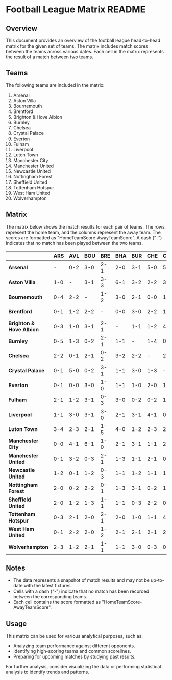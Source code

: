 # Football League Matrix README

## Overview

This document provides an overview of the football league head-to-head matrix for the given set of teams. The matrix includes match scores between the teams across various dates. Each cell in the matrix represents the result of a match between two teams.

## Teams

The following teams are included in the matrix:

1. Arsenal
2. Aston Villa
3. Bournemouth
4. Brentford
5. Brighton & Hove Albion
6. Burnley
7. Chelsea
8. Crystal Palace
9. Everton
10. Fulham
11. Liverpool
12. Luton Town
13. Manchester City
14. Manchester United
15. Newcastle United
16. Nottingham Forest
17. Sheffield United
18. Tottenham Hotspur
19. West Ham United
20. Wolverhampton

## Matrix

The matrix below shows the match results for each pair of teams. The rows represent the home team, and the columns represent the away team. The scores are formatted as "HomeTeamScore-AwayTeamScore". A dash ("-") indicates that no match has been played between the two teams.

|                            | ARS | AVL | BOU | BRE | BHA | BUR | CHE | CRY | EVE | FUL | LIV | LUT | MCI | MUN | NEW | NFO | SHU | TOT | WHU | WOL |
| -------------------------- | --- | --- | --- | --- | --- | --- | --- | --- | --- | --- | --- | --- | --- | --- | --- | --- | --- | --- | --- | --- |
| **Arsenal**                | -   | 0-2 | 3-0 | 2-1 | 2-0 | 3-1 | 5-0 | 5-0 | 2-1 | 2-2 | 3-1 | 2-0 | 1-0 | 3-1 | 4-1 | 2-1 | 5-0 | 2-2 | 0-2 | 2-1 |
| **Aston Villa**            | 1-0 | -   | 3-1 | 3-3 | 6-1 | 3-2 | 2-2 | 3-1 | 4-0 | 3-1 | 3-3 | 1-0 | 1-2 | 1-3 | 4-2 | 1-1 | 0-4 | 4-1 | 2-0 | 0-4 |
| **Bournemouth**            | 0-4 | 2-2 | -   | 1-2 | 3-0 | 2-1 | 0-0 | 1-0 | 2-1 | 3-0 | 0-4 | 4-3 | 0-1 | 2-2 | 2-0 | 1-1 | 1-2 | 2-2 | 1-1 | 1-2 |
| **Brentford**              | 0-1 | 1-2 | 2-2 | -   | 0-0 | 3-0 | 2-2 | 1-1 | 1-3 | 0-0 | 1-4 | 3-1 | 1-3 | 1-1 | 3-2 | 1-0 | 1-4 | 2-0 | 1-3 | 2-2 |
| **Brighton & Hove Albion** | 0-3 | 1-0 | 3-1 | 2-1 | -   | 1-1 | 1-2 | 4-1 | 1-1 | 1-1 | 2-2 | 4-1 | 0-4 | 0-2 | 3-1 | 1-0 | 1-1 | 4-2 | 1-3 | 0-0 |
| **Burnley**                | 0-5 | 1-3 | 0-2 | 2-1 | 1-1 | -   | 1-4 | 0-2 | 0-2 | 2-2 | 0-2 | 1-1 | 0-3 | 0-1 | 1-4 | 1-2 | 5-0 | 2-5 | 1-2 | 1-1 |
| **Chelsea**                | 2-2 | 0-1 | 2-1 | 0-2 | 3-2 | 2-2 | -   | 2-1 | 6-0 | 1-0 | 1-1 | 3-0 | 4-4 | 4-3 | 3-2 | 0-1 | 2-0 | 2-0 | 5-0 | 2-4 |
| **Crystal Palace**         | 0-1 | 5-0 | 0-2 | 3-1 | 1-1 | 3-0 | 1-3 | -   | 2-3 | 0-0 | 1-2 | 1-1 | 2-4 | 4-0 | 2-0 | 0-0 | 3-2 | 1-2 | 5-2 | 3-2 |
| **Everton**                | 0-1 | 0-0 | 3-0 | 1-0 | 1-1 | 1-0 | 2-0 | 1-1 | -   | 0-1 | 2-0 | 1-2 | 1-3 | 0-3 | 3-0 | 2-0 | 1-0 | 1-0 | 2-2 | 0-1 |
| **Fulham**                 | 2-1 | 1-2 | 3-1 | 0-3 | 3-0 | 0-2 | 0-2 | 1-1 | 0-0 | -   | 1-3 | 1-0 | 0-4 | 0-1 | 0-1 | 5-0 | 3-1 | 3-0 | 5-0 | 3-2 |
| **Liverpool**              | 1-1 | 3-0 | 3-1 | 3-0 | 2-1 | 3-1 | 4-1 | 0-1 | 2-0 | 4-3 | -   | 4-1 | 1-1 | 0-0 | 4-2 | 3-0 | 3-1 | 4-2 | 3-1 | 2-0 |
| **Luton Town**             | 3-4 | 2-3 | 2-1 | 1-5 | 4-0 | 1-2 | 2-3 | 2-1 | 1-1 | 2-4 | 1-1 | -   | 1-2 | 1-2 | 1-0 | 1-1 | 1-3 | 0-1 | 1-2 | 1-1 |
| **Manchester City**        | 0-0 | 4-1 | 6-1 | 1-0 | 2-1 | 3-1 | 1-1 | 2-2 | 2-0 | 5-1 | 1-1 | 5-1 | -   | 3-1 | 1-0 | 2-0 | 3-3 | 5-1 | 3-1 | 5-1 |
| **Manchester United**      | 0-1 | 3-2 | 0-3 | 2-1 | 1-3 | 1-1 | 2-1 | 0-1 | 2-0 | 1-2 | 2-2 | 4-1 | 1-2 | -   | 1-2 | 1-0 | 4-1 | 0-1 | 4-1 | 2-1 |
| **Newcastle United**       | 1-2 | 0-1 | 1-2 | 0-3 | 1-1 | 1-2 | 1-1 | 1-1 | 4-0 | 1-1 | 2-2 | 2-2 | 3-2 | 2-1 | -   | 3-2 | 2-2 | 1-1 | 1-2 | 2-1 |
| **Nottingham Forest**      | 2-0 | 0-2 | 2-2 | 0-1 | 1-3 | 3-1 | 0-2 | 1-0 | 2-3 | 3-0 | 1-2 | 2-2 | 0-3 | 2-2 | 2-1 | -   | 1-1 | 0-1 | 1-1 | 3-2 |
| **Sheffield United**       | 2-0 | 1-2 | 1-3 | 1-1 | 1-1 | 0-3 | 2-2 | 0-1 | 0-0 | 1-3 | 2-1 | 1-0 | 1-4 | 2-3 | 1-0 | 2-2 | -   | 1-3 | 1-2 | 1-0 |
| **Tottenham Hotspur**      | 0-3 | 2-1 | 2-0 | 2-1 | 2-0 | 1-0 | 1-1 | 4-1 | 2-0 | 1-1 | 3-0 | 4-1 | 1-3 | 0-1 | 3-2 | 3-2 | 1-2 | -   | 2-1 | 4-0 |
| **West Ham United**        | 0-1 | 2-2 | 2-0 | 1-2 | 2-1 | 2-1 | 2-1 | 2-0 | 3-1 | 0-1 | 3-2 | 1-1 | 1-1 | 1-0 | 3-1 | 1-0 | 1-1 | 2-1 | -   | 2-2 |
| **Wolverhampton**          | 2-3 | 1-2 | 2-1 | 1-1 | 1-1 | 3-0 | 0-3 | 0-2 | 1-1 | 1-1 | 2-2 | 2-0 | 0-2 | 1-0 | 1-2 | 3-1 | 2-0 | 1-3 | 2-2 | -   |

## Notes

- The data represents a snapshot of match results and may not be up-to-date with the latest fixtures.
- Cells with a dash ("-") indicate that no match has been recorded between the corresponding teams.
- Each cell contains the score formatted as "HomeTeamScore-AwayTeamScore".

## Usage

This matrix can be used for various analytical purposes, such as:

- Analyzing team performance against different opponents.
- Identifying high-scoring teams and common scorelines.
- Preparing for upcoming matches by studying past results.

For further analysis, consider visualizing the data or performing statistical analysis to identify trends and patterns.
